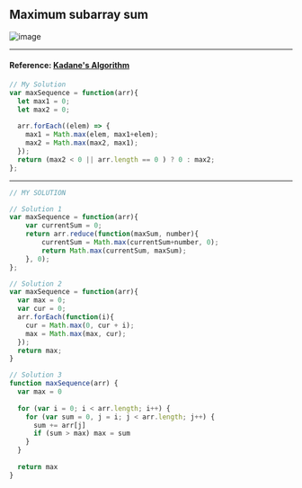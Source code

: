 ## Maximum subarray sum
![image](https://user-images.githubusercontent.com/99033220/176331653-c1e49d82-4021-41c6-8c02-238a67e2cd9b.png)

---
#### Reference: <a href="https://medium.com/@rsinghal757/kadanes-algorithm-dynamic-programming-how-and-why-does-it-work-3fd8849ed73d">Kadane's Algorithm</a>
```JavaScript
// My Solution
var maxSequence = function(arr){  
  let max1 = 0;
  let max2 = 0;
  
  arr.forEach((elem) => {
    max1 = Math.max(elem, max1+elem);
    max2 = Math.max(max2, max1);
  });
  return (max2 < 0 || arr.length == 0 ) ? 0 : max2; 
};
```
---
```JavaScript
// MY SOLUTION

// Solution 1
var maxSequence = function(arr){
    var currentSum = 0;
    return arr.reduce(function(maxSum, number){
        currentSum = Math.max(currentSum+number, 0);
        return Math.max(currentSum, maxSum);
    }, 0);
};

// Solution 2
var maxSequence = function(arr){
  var max = 0;
  var cur = 0;
  arr.forEach(function(i){
    cur = Math.max(0, cur + i);
    max = Math.max(max, cur);
  });
  return max;
}

// Solution 3
function maxSequence(arr) {
  var max = 0
  
  for (var i = 0; i < arr.length; i++) {
    for (var sum = 0, j = i; j < arr.length; j++) {
      sum += arr[j]
      if (sum > max) max = sum
    }
  }
  
  return max
}
```
